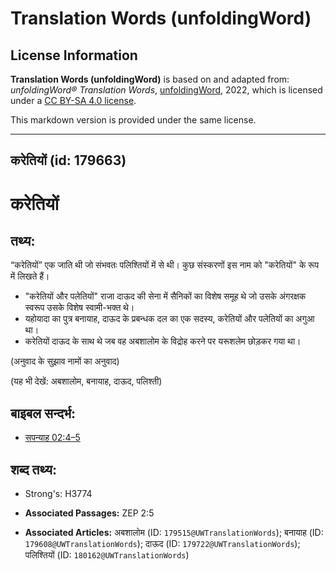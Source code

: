 # Translation Words (unfoldingWord)

## License Information

**Translation Words (unfoldingWord)** is based on and adapted from: _unfoldingWord® Translation Words_, [unfoldingWord](https://unfoldingword.org/utw), 2022, which is licensed under a [CC BY-SA 4.0 license](https://creativecommons.org/licenses/by-sa/4.0/legalcode.en).

This markdown version is provided under the same license.



--------------------------------

## करेतियों (id: 179663)

करेतियों
========

तथ्य:
-----

“करेतियों” एक जाति थी जो संभवतः पलिश्तियों में से थी। कुछ संस्करणों इस नाम को "करेतियों" के रूप में लिखते हैं।

* "करेतियों और पलेतियों" राजा दाऊद की सेना में सैनिकों का विशेष समूह थे जो उसके अंगरक्षक स्वरूप उसके विशेष स्वामी\-भक्त थे।
* यहोयादा का पुत्र बनायाह, दाऊद के प्रबन्धक दल का एक सदस्य, करेतियों और पलेतियों का अगुआ था।
* करेतियों दाऊद के साथ थे जब वह अबशालोम के विद्रोह करने पर यरूशलेम छोड़कर गया था।

(अनुवाद के सुझाव नामों का अनुवाद)

(यह भी देखें: अबशालोम, बनायाह, दाऊद, पलिश्ती)

बाइबल सन्दर्भ:
--------------

* [सपन्याह 02:4–5](https://ref.ly/Zeph2:4-Zeph2:5)

शब्द तथ्य:
----------

* Strong's: H3774

* **Associated Passages:** ZEP 2:5
* **Associated Articles:** अबशालोम (ID: `179515@UWTranslationWords`); बनायाह (ID: `179608@UWTranslationWords`); दाऊद (ID: `179722@UWTranslationWords`); पलिश्तियों (ID: `180162@UWTranslationWords`)

